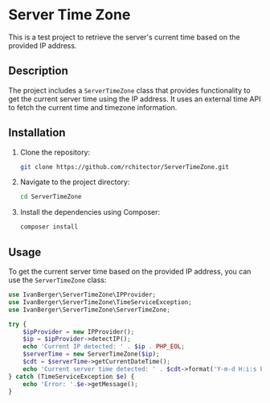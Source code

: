 # Server Time Zone

This is a test project to retrieve the server's current time based on the provided IP address.

## Description

The project includes a `ServerTimeZone` class that provides functionality to get the current server time using the IP address. It uses an external time API to fetch the current time and timezone information.

## Installation

1. Clone the repository:
    ```sh
    git clone https://github.com/rchitector/ServerTimeZone.git
    ```
2. Navigate to the project directory:
    ```sh
    cd ServerTimeZone
    ```
3. Install the dependencies using Composer:
    ```sh
    composer install
    ```

## Usage

To get the current server time based on the provided IP address, you can use the `ServerTimeZone` class:

```php
use IvanBerger\ServerTimeZone\IPProvider;
use IvanBerger\ServerTimeZone\TimeServiceException;
use IvanBerger\ServerTimeZone\ServerTimeZone;

try {
    $ipProvider = new IPProvider();
    $ip = $ipProvider->detectIP();
    echo 'Current IP detected: ' . $ip . PHP_EOL;
    $serverTime = new ServerTimeZone($ip);
    $cdt = $serverTime->getCurrentDateTime();
    echo 'Current server time detected: ' . $cdt->format('Y-m-d H:i:s P');
} catch (TimeServiceException $e) {
    echo 'Error: '.$e->getMessage();
}